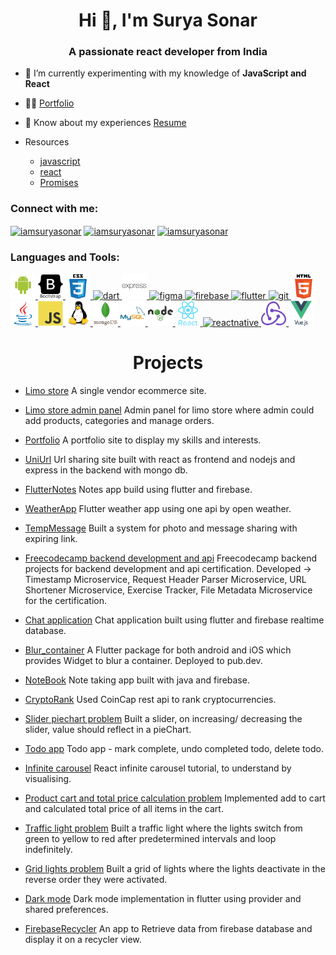 <h1 align="center">Hi 👋, I'm Surya Sonar</h1>
<h3 align="center">A passionate react developer from India</h3>

- 🌱 I’m currently experimenting with my knowledge of **JavaScript and React**

- 👨‍💻 [Portfolio](https://iamsuryasonar.netlify.app)

- 📄 Know about my experiences [Resume](https://drive.google.com/file/d/1c6414M0p3NAYT6l-9GgfShHaYLUo9VoA/view?usp=sharing)
- Resources
     - [javascript](https://github.com/iamsuryasonar/webdev-snippet/blob/main/javascript.md)
     - [react](https://github.com/iamsuryasonar/webdev-snippet/blob/main/react.md)
     - [Promises](https://github.com/iamsuryasonar/webdev-snippet/blob/main/Promises.md)

<h3 align="left">Connect with me:</h3>
<p align="left">
<a href="https://twitter.com/iamsuryasonar" target="blank"><img align="center" src="https://raw.githubusercontent.com/rahuldkjain/github-profile-readme-generator/master/src/images/icons/Social/twitter.svg" alt="iamsuryasonar" height="30" width="40" /></a>
<a href="https://linkedin.com/in/iamsuryasonar" target="blank"><img align="center" src="https://raw.githubusercontent.com/rahuldkjain/github-profile-readme-generator/master/src/images/icons/Social/linked-in-alt.svg" alt="iamsuryasonar" height="30" width="40" /></a>
<a href="https://instagram.com/iamsuryasonar" target="blank"><img align="center" src="https://raw.githubusercontent.com/rahuldkjain/github-profile-readme-generator/master/src/images/icons/Social/instagram.svg" alt="iamsuryasonar" height="30" width="40" /></a>
</p>

<h3 align="left">Languages and Tools:</h3>
<p align="left"> <a href="https://developer.android.com" target="_blank" rel="noreferrer"> <img src="https://raw.githubusercontent.com/devicons/devicon/master/icons/android/android-original-wordmark.svg" alt="android" width="40" height="40"/> </a> <a href="https://getbootstrap.com" target="_blank" rel="noreferrer"> <img src="https://raw.githubusercontent.com/devicons/devicon/master/icons/bootstrap/bootstrap-plain-wordmark.svg" alt="bootstrap" width="40" height="40"/> </a> <a href="https://www.w3schools.com/css/" target="_blank" rel="noreferrer"> <img src="https://raw.githubusercontent.com/devicons/devicon/master/icons/css3/css3-original-wordmark.svg" alt="css3" width="40" height="40"/> </a> <a href="https://dart.dev" target="_blank" rel="noreferrer"> <img src="https://www.vectorlogo.zone/logos/dartlang/dartlang-icon.svg" alt="dart" width="40" height="40"/> </a> <a href="https://expressjs.com" target="_blank" rel="noreferrer"> <img src="https://raw.githubusercontent.com/devicons/devicon/master/icons/express/express-original-wordmark.svg" alt="express" width="40" height="40"/> </a> <a href="https://www.figma.com/" target="_blank" rel="noreferrer"> <img src="https://www.vectorlogo.zone/logos/figma/figma-icon.svg" alt="figma" width="40" height="40"/> </a> <a href="https://firebase.google.com/" target="_blank" rel="noreferrer"> <img src="https://www.vectorlogo.zone/logos/firebase/firebase-icon.svg" alt="firebase" width="40" height="40"/> </a> <a href="https://flutter.dev" target="_blank" rel="noreferrer"> <img src="https://www.vectorlogo.zone/logos/flutterio/flutterio-icon.svg" alt="flutter" width="40" height="40"/> </a> <a href="https://git-scm.com/" target="_blank" rel="noreferrer"> <img src="https://www.vectorlogo.zone/logos/git-scm/git-scm-icon.svg" alt="git" width="40" height="40"/> </a> <a href="https://www.w3.org/html/" target="_blank" rel="noreferrer"> <img src="https://raw.githubusercontent.com/devicons/devicon/master/icons/html5/html5-original-wordmark.svg" alt="html5" width="40" height="40"/> </a> <a href="https://www.java.com" target="_blank" rel="noreferrer"> <img src="https://raw.githubusercontent.com/devicons/devicon/master/icons/java/java-original.svg" alt="java" width="40" height="40"/> </a> <a href="https://developer.mozilla.org/en-US/docs/Web/JavaScript" target="_blank" rel="noreferrer"> <img src="https://raw.githubusercontent.com/devicons/devicon/master/icons/javascript/javascript-original.svg" alt="javascript" width="40" height="40"/> </a> <a href="https://www.linux.org/" target="_blank" rel="noreferrer"> <img src="https://raw.githubusercontent.com/devicons/devicon/master/icons/linux/linux-original.svg" alt="linux" width="40" height="40"/> </a> <a href="https://www.mongodb.com/" target="_blank" rel="noreferrer"> <img src="https://raw.githubusercontent.com/devicons/devicon/master/icons/mongodb/mongodb-original-wordmark.svg" alt="mongodb" width="40" height="40"/> </a> <a href="https://www.mysql.com/" target="_blank" rel="noreferrer"> <img src="https://raw.githubusercontent.com/devicons/devicon/master/icons/mysql/mysql-original-wordmark.svg" alt="mysql" width="40" height="40"/> </a> <a href="https://nodejs.org" target="_blank" rel="noreferrer"> <img src="https://raw.githubusercontent.com/devicons/devicon/master/icons/nodejs/nodejs-original-wordmark.svg" alt="nodejs" width="40" height="40"/> </a> <a href="https://reactjs.org/" target="_blank" rel="noreferrer"> <img src="https://raw.githubusercontent.com/devicons/devicon/master/icons/react/react-original-wordmark.svg" alt="react" width="40" height="40"/> </a> <a href="https://reactnative.dev/" target="_blank" rel="noreferrer"> <img src="https://reactnative.dev/img/header_logo.svg" alt="reactnative" width="40" height="40"/> </a> <a href="https://redux.js.org" target="_blank" rel="noreferrer"> <img src="https://raw.githubusercontent.com/devicons/devicon/master/icons/redux/redux-original.svg" alt="redux" width="40" height="40"/> </a> <a href="https://vuejs.org/" target="_blank" rel="noreferrer"> <img src="https://raw.githubusercontent.com/devicons/devicon/master/icons/vuejs/vuejs-original-wordmark.svg" alt="vuejs" width="40" height="40"/> </a> </p>





<h1 align="center">Projects</h1>

  - [Limo store](https://limo-store.netlify.app/)
      A single vendor ecommerce site.
    
  - [Limo store admin panel](https://admin-limo.netlify.app/)
      Admin panel for limo store where admin could add products, categories and manage orders.
    
  - [Portfolio](https://iamsuryasonar.netlify.app)
      A portfolio site to display my skills and interests.
    
  - [UniUrl](https://uniurl.netlify.app/)
      Url sharing site built with react as frontend and nodejs and express in the backend with mongo db.

  - [FlutterNotes](https://github.com/iamsuryasonar/flutterNotes)
      Notes app build using flutter and firebase.

  - [WeatherApp](https://github.com/iamsuryasonar/weatherApp)
      Flutter weather app using one api by open weather.

  - [TempMessage](https://tempmessage-service.onrender.com/)
     Built a system for photo and message sharing with expiring link.

  - [Freecodecamp backend development and api](https://www.freecodecamp.org/certification/fccb65312fd-c2da-4f1b-8444-9e6288ad2bf3/back-end-development-and-apis)
      Freecodecamp backend projects for backend development and api certification. Developed -> Timestamp Microservice, Request Header Parser Microservice, URL Shortener Microservice, Exercise Tracker, File Metadata Microservice for the certification.

  - [Chat application](https://github.com/iamsuryasonar/messengerapp)
      Chat application built using flutter and firebase realtime database. 

  - [Blur_container](https://pub.dev/packages/blur_container)
      A Flutter package for both android and iOS which provides Widget to blur a container. Deployed to pub.dev.

  - [NoteBook](https://github.com/iamsuryasonar/NoteBook)
    Note taking app built with java and firebase.
  
  - [CryptoRank](https://github.com/iamsuryasonar/CryptoRank)
    Used CoinCap rest api to rank cryptocurrencies.

  - [Slider piechart problem](https://codesandbox.io/p/github/iamsuryasonar/slider_piechart_problem)
     Built a slider, on increasing/ decreasing the slider, value should reflect in a pieChart.

  - [Todo app](https://codesandbox.io/p/github/iamsuryasonar/todo_app)
   Todo app - mark complete, undo completed todo, delete todo.

  - [Infinite carousel](https://github.com/iamsuryasonar/ReactImageCarousalCodeTutorial.git)
    React infinite carousel tutorial, to understand by visualising.
  
  - [Product cart and total price calculation problem](https://codesandbox.io/p/github/iamsuryasonar/product_cart_and_total_price_calculation_problem)
    Implemented add to cart and calculated total price of all items in the cart.

  - [Traffic light problem](https://codesandbox.io/p/github/iamsuryasonar/traffic_light_problem/main)
   Built a traffic light where the lights switch from green to yellow to red after predetermined intervals and loop indefinitely.

  - [Grid lights problem](https://codesandbox.io/p/github/iamsuryasonar/grid_lights_problem)
   Built a grid of lights where the lights deactivate in the reverse order they were activated.

  - [Dark mode](https://github.com/iamsuryasonar/dark-mode)
    Dark mode implementation in flutter using provider and shared preferences.

  - [FirebaseRecycler](https://github.com/iamsuryasonar/FirebaseRecycler)
    An app to Retrieve data from firebase database and display it on a recycler view.

